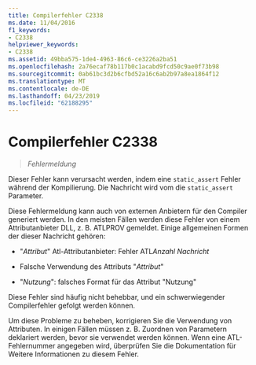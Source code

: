 ```yaml
---
title: Compilerfehler C2338
ms.date: 11/04/2016
f1_keywords:
- C2338
helpviewer_keywords:
- C2338
ms.assetid: 49bba575-1de4-4963-86c6-ce3226a2ba51
ms.openlocfilehash: 2a76ecaf78b117b0c1acabd9fcd50c9ae0f73b98
ms.sourcegitcommit: 0ab61bc3d2b6cfbd52a16c6ab2b97a8ea1864f12
ms.translationtype: MT
ms.contentlocale: de-DE
ms.lasthandoff: 04/23/2019
ms.locfileid: "62188295"
---
```

# <a name="compiler-error-c2338"></a>Compilerfehler C2338

> *Fehlermeldung*

Dieser Fehler kann verursacht werden, indem eine `static_assert` Fehler während der Kompilierung. Die Nachricht wird vom die `static_assert` Parameter.

Diese Fehlermeldung kann auch von externen Anbietern für den Compiler generiert werden. In den meisten Fällen werden diese Fehler von einem Attributanbieter DLL, z. B. ATLPROV gemeldet. Einige allgemeinen Formen der dieser Nachricht gehören:

- "*Attribut*" Atl-Attributanbieter: Fehler ATL*Anzahl* *Nachricht*

- Falsche Verwendung des Attributs "*Attribut*"

- "*Nutzung*": falsches Format für das Attribut "Nutzung"

Diese Fehler sind häufig nicht behebbar, und ein schwerwiegender Compilerfehler gefolgt werden können.

Um diese Probleme zu beheben, korrigieren Sie die Verwendung von Attributen. In einigen Fällen müssen z. B. Zuordnen von Parametern deklariert werden, bevor sie verwendet werden können. Wenn eine ATL-Fehlernummer angegeben wird, überprüfen Sie die Dokumentation für Weitere Informationen zu diesem Fehler.

